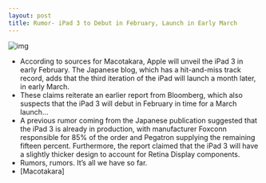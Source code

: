 ```yaml
---
layout: post
title: Rumor- iPad 3 to Debut in February, Launch in Early March
---
```

![img](http://media.idownloadblog.com/wp-content/uploads/2012/01/ipad-31.jpeg)
* According to sources for Macotakara, Apple will unveil the iPad 3 in early February. The Japanese blog, which has a hit-and-miss track record, adds that the third iteration of the iPad will launch a month later, in early March.
* These claims reiterate an earlier report from Bloomberg, which also suspects that the iPad 3 will debut in February in time for a March launch…
* A previous rumor coming from the Japanese publication suggested that the iPad 3 is already in production, with manufacturer Foxconn responsible for 85% of the order and Pegatron supplying the remaining fifteen percent. Furthermore, the report claimed that the iPad 3 will have a slightly thicker design to account for Retina Display components.
* Rumors, rumors. It’s all we have so far.
* [Macotakara]

